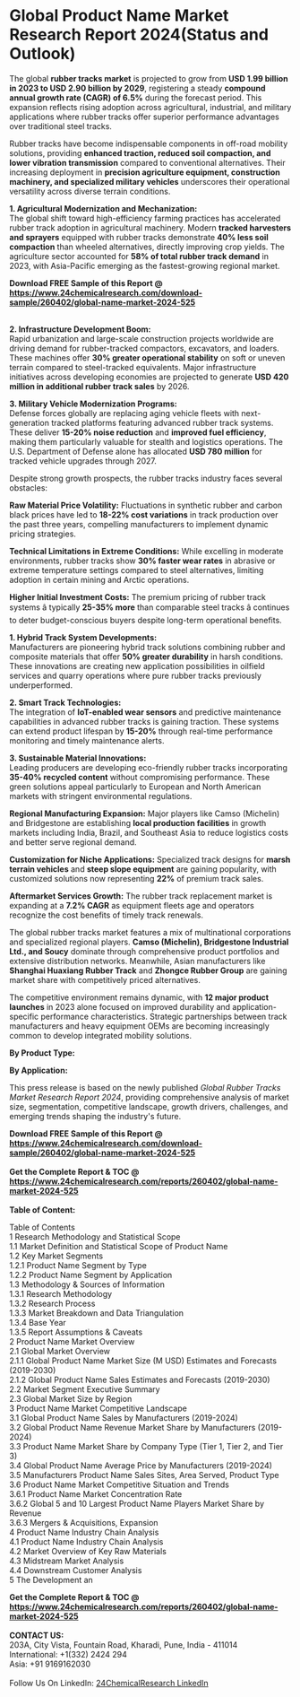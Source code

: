 <h1>Global Product Name Market Research Report 2024(Status and Outlook)</h1><p>The global <strong>rubber tracks market</strong> is projected to grow from <strong>USD 1.99 billion in 2023 to USD 2.90 billion by 2029</strong>, registering a steady <strong>compound annual growth rate (CAGR) of 6.5%</strong> during the forecast period. This expansion reflects rising adoption across agricultural, industrial, and military applications where rubber tracks offer superior performance advantages over traditional steel tracks.</p><p>Rubber tracks have become indispensable components in off-road mobility solutions, providing <strong>enhanced traction, reduced soil compaction, and lower vibration transmission</strong> compared to conventional alternatives. Their increasing deployment in <strong>precision agriculture equipment, construction machinery, and specialized military vehicles</strong> underscores their operational versatility across diverse terrain conditions.</p><p><strong>1. Agricultural Modernization and Mechanization:</strong><br>
The global shift toward high-efficiency farming practices has accelerated rubber track adoption in agricultural machinery. Modern <strong>tracked harvesters and sprayers</strong> equipped with rubber tracks demonstrate <strong>40% less soil compaction</strong> than wheeled alternatives, directly improving crop yields. The agriculture sector accounted for <strong>58% of total rubber track demand</strong> in 2023, with Asia-Pacific emerging as the fastest-growing regional market.</p><div><b>Download FREE Sample of this Report @ 
            <a href="https://www.24chemicalresearch.com/download-sample/260402/global-name-market-2024-525">
            https://www.24chemicalresearch.com/download-sample/260402/global-name-market-2024-525</a></b></div><br><p><strong>2. Infrastructure Development Boom:</strong><br>
Rapid urbanization and large-scale construction projects worldwide are driving demand for rubber-tracked compactors, excavators, and loaders. These machines offer <strong>30% greater operational stability</strong> on soft or uneven terrain compared to steel-tracked equivalents. Major infrastructure initiatives across developing economies are projected to generate <strong>USD 420 million in additional rubber track sales</strong> by 2026.</p><p><strong>3. Military Vehicle Modernization Programs:</strong><br>
Defense forces globally are replacing aging vehicle fleets with next-generation tracked platforms featuring advanced rubber track systems. These deliver <strong>15-20% noise reduction</strong> and <strong>improved fuel efficiency</strong>, making them particularly valuable for stealth and logistics operations. The U.S. Department of Defense alone has allocated <strong>USD 780 million</strong> for tracked vehicle upgrades through 2027.</p><p>Despite strong growth prospects, the rubber tracks industry faces several obstacles:</p><p><strong>Raw Material Price Volatility:</strong> Fluctuations in synthetic rubber and carbon black prices have led to <strong>18-22% cost variations</strong> in track production over the past three years, compelling manufacturers to implement dynamic pricing strategies.</p><p><strong>Technical Limitations in Extreme Conditions:</strong> While excelling in moderate environments, rubber tracks show <strong>30% faster wear rates</strong> in abrasive or extreme temperature settings compared to steel alternatives, limiting adoption in certain mining and Arctic operations.</p><p><strong>Higher Initial Investment Costs:</strong> The premium pricing of rubber track systems â typically <strong>25-35% more</strong> than comparable steel tracks â continues to deter budget-conscious buyers despite long-term operational benefits.</p><p><strong>1. Hybrid Track System Developments:</strong><br>
Manufacturers are pioneering hybrid track solutions combining rubber and composite materials that offer <strong>50% greater durability</strong> in harsh conditions. These innovations are creating new application possibilities in oilfield services and quarry operations where pure rubber tracks previously underperformed.</p><p><strong>2. Smart Track Technologies:</strong><br>
The integration of <strong>IoT-enabled wear sensors</strong> and predictive maintenance capabilities in advanced rubber tracks is gaining traction. These systems can extend product lifespan by <strong>15-20%</strong> through real-time performance monitoring and timely maintenance alerts.</p><p><strong>3. Sustainable Material Innovations:</strong><br>
Leading producers are developing eco-friendly rubber tracks incorporating <strong>35-40% recycled content</strong> without compromising performance. These green solutions appeal particularly to European and North American markets with stringent environmental regulations.</p><p><strong>Regional Manufacturing Expansion:</strong> Major players like Camso (Michelin) and Bridgestone are establishing <strong>local production facilities</strong> in growth markets including India, Brazil, and Southeast Asia to reduce logistics costs and better serve regional demand.</p><p><strong>Customization for Niche Applications:</strong> Specialized track designs for <strong>marsh terrain vehicles</strong> and <strong>steep slope equipment</strong> are gaining popularity, with customized solutions now representing <strong>22%</strong> of premium track sales.</p><p><strong>Aftermarket Services Growth:</strong> The rubber track replacement market is expanding at a <strong>7.2% CAGR</strong> as equipment fleets age and operators recognize the cost benefits of timely track renewals.</p><p>The global rubber tracks market features a mix of multinational corporations and specialized regional players. <strong>Camso (Michelin), Bridgestone Industrial Ltd., and Soucy</strong> dominate through comprehensive product portfolios and extensive distribution networks. Meanwhile, Asian manufacturers like <strong>Shanghai Huaxiang Rubber Track</strong> and <strong>Zhongce Rubber Group</strong> are gaining market share with competitively priced alternatives.</p><p>The competitive environment remains dynamic, with <strong>12 major product launches</strong> in 2023 alone focused on improved durability and application-specific performance characteristics. Strategic partnerships between track manufacturers and heavy equipment OEMs are becoming increasingly common to develop integrated mobility solutions.</p><p><strong>By Product Type:</strong></p><p><strong>By Application:</strong></p><p>This press release is based on the newly published <em>Global Rubber Tracks Market Research Report 2024</em>, providing comprehensive analysis of market size, segmentation, competitive landscape, growth drivers, challenges, and emerging trends shaping the industry's future.</p><div><b>Download FREE Sample of this Report @ 
            <a href="https://www.24chemicalresearch.com/download-sample/260402/global-name-market-2024-525">
            https://www.24chemicalresearch.com/download-sample/260402/global-name-market-2024-525</a></b></div><br><div><b>Get the Complete Report & TOC @ 
            <a href="https://www.24chemicalresearch.com/reports/260402/global-name-market-2024-525">
            https://www.24chemicalresearch.com/reports/260402/global-name-market-2024-525</a></b></div><br>
            <b>Table of Content:</b><p>Table of Contents<br />
1 Research Methodology and Statistical Scope<br />
1.1 Market Definition and Statistical Scope of Product Name<br />
1.2 Key Market Segments<br />
1.2.1 Product Name Segment by Type<br />
1.2.2 Product Name Segment by Application<br />
1.3 Methodology & Sources of Information<br />
1.3.1 Research Methodology<br />
1.3.2 Research Process<br />
1.3.3 Market Breakdown and Data Triangulation<br />
1.3.4 Base Year<br />
1.3.5 Report Assumptions & Caveats<br />
2 Product Name Market Overview<br />
2.1 Global Market Overview<br />
2.1.1 Global Product Name Market Size (M USD) Estimates and Forecasts (2019-2030)<br />
2.1.2 Global Product Name Sales Estimates and Forecasts (2019-2030)<br />
2.2 Market Segment Executive Summary<br />
2.3 Global Market Size by Region<br />
3 Product Name Market Competitive Landscape<br />
3.1 Global Product Name Sales by Manufacturers (2019-2024)<br />
3.2 Global Product Name Revenue Market Share by Manufacturers (2019-2024)<br />
3.3 Product Name Market Share by Company Type (Tier 1, Tier 2, and Tier 3)<br />
3.4 Global Product Name Average Price by Manufacturers (2019-2024)<br />
3.5 Manufacturers Product Name Sales Sites, Area Served, Product Type<br />
3.6 Product Name Market Competitive Situation and Trends<br />
3.6.1 Product Name Market Concentration Rate<br />
3.6.2 Global 5 and 10 Largest Product Name Players Market Share by Revenue<br />
3.6.3 Mergers & Acquisitions, Expansion<br />
4 Product Name Industry Chain Analysis<br />
4.1 Product Name Industry Chain Analysis<br />
4.2 Market Overview of Key Raw Materials<br />
4.3 Midstream Market Analysis<br />
4.4 Downstream Customer Analysis<br />
5 The Development an</p><div><b>Get the Complete Report & TOC @ 
            <a href="https://www.24chemicalresearch.com/reports/260402/global-name-market-2024-525">
            https://www.24chemicalresearch.com/reports/260402/global-name-market-2024-525</a></b></div><br><b>CONTACT US:</b><br>
            203A, City Vista, Fountain Road, Kharadi, Pune, India - 411014<br>
            International: +1(332) 2424 294<br>
            Asia: +91 9169162030 <br><br>
            Follow Us On LinkedIn: <a href="https://www.linkedin.com/company/24chemicalresearch/">24ChemicalResearch LinkedIn</a>